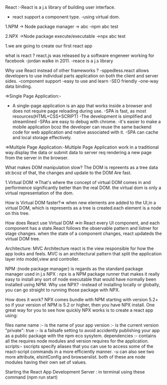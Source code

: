 React :-React is a j.s library of building user interface.
- react support a component type.
-using virtual dom.


1.NPM 
-> Node package manager
-> abc -npm abc test

2.NPX
->Node package execute/executable
->npx abc test


1.we are going to create our first react app

what is react ?
react.js was released by a software engeneer working for facebook -jordan walke in 2011.
-reace is a j.s library 

Why use React instead of other frameworks ?
-sppedless.react allows developers to use individual parts application on both the client and server sides.
-component support
-easy to use and learn
-SEO friendly
-one-way data binding.

=>Single Page Application:-
- A single-page application is an app that works inside a browser and does not require page reloading during use.
-SPA is fast, as most resources(HTML+CSS+SCRIPT)
-The development is simplified and streamlined
-SPAs are easy to debug with chrome.
-it's easier to make a mobile application bcoz the developer can reuse the same backend code for web application and native associated with it.
-SPA can cache and local storage effectively.

=>Multiple Page Application:-Multiple Page Application
 work in a traditional way.display the data or submit data to server req rendering a new page from the server in the browser.

What makes DOM manipulation slow?
The DOM is repreents as a tree data str.bcoz of that, the changes and update to the DOM Are fast.

1.Virtual DOM =>That's where the concept of virtual DOM comes in and performence significantly better than the real DOM. the virtual dom is only a virtual representation of the dom.

How is Virtual DOM faster?=>
when new elements are added to the UI,in a virtual DOM, which is represents as a tree is created.each element is a node on this tree.

How does React use Virtual DOM
=>in React every UI component, and each component has a state.React follows the observable pattern and listner for stage changes. when the state of a component changes, react updateds the virtual DOM tree.

Architecture:
MVC Architecture react is the view responsible for how the app looks and feels.
MVC is an architectural pattern that split the application layer into model,view and controller.

NPM :(node package manager) is regards as the standard package manager used in j.s
NPX : npx is a NPM package runner that makes it really easy to install any sort of node executable that would have normally been installed using NPM.
Why use NPX?
-instead of installing locally or globally, you can go straight to running those package with NPX.

How does it work?
NPX comes bundle with NPM starting with version 5.2+ so if your version of NPM is 5.2 or higher, then you have NPX install.
One great way for you to see how quickly NPX works is to create a react app using:
<!-- $ npx create-react-app 'file name' -->

files name
name :- is the name of your app
version :- is the current version
"private": true :- is a failsafe setting to avoid accidently publishing your app as a public package with the npm eco sysytem.
dependencies :- contains all the requires node modules and version requires for the application.
scripts:- sscripts specify aliases that you can  use to access some of the react-script commands in a more efficiently manner.
-u can also see two more attribute, elsintConfig and browserslist. both of these are node modules having their own set of values.

Starting the React App Development Server : in terminal using these command (npm run start)